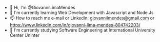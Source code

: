 - 👋 Hi, I’m @GiovanniLimaMendes
- 🌱 I'm currently learning Web Development with Javascript and Node.Js
- 📫 How to reach me e-mail or LinkedIn: giovannilmendes@gmail.com or https://www.linkedin.com/in/giovanni-lima-mendes-804742203/
- 📝 I'm currently studying Software Engineering at International University Center Uninter
